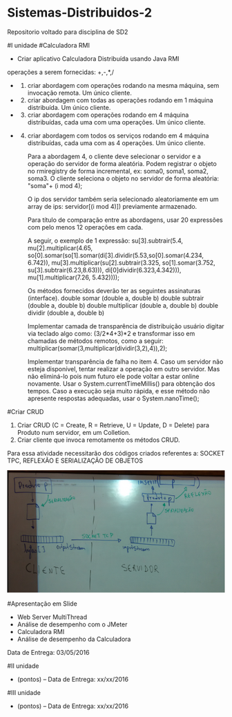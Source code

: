 # Sistemas-Distribuidos-2
Repositorio voltado para disciplina de SD2

#I unidade
#Calculadora RMI
* Criar aplicativo Calculadora Distribuída usando Java RMI

operações a serem fornecidas: +,-,*,/

* 1) criar abordagem com operações rodando na mesma máquina, sem invocação remota. Um único cliente.
* 2) criar abordagem com todas as operações rodando em 1 máquina distribuída. Um único cliente.
* 3) criar abordagem com operações rodando em 4 máquina distribuídas, cada uma com uma operações. Um único cliente.
* 4) criar abordagem com todos os serviços rodando em 4 máquina distribuídas, cada uma com as 4 operações. Um único cliente.

        Para a abordagem 4, o cliente deve selecionar o servidor e a operação do servidor de forma aleatória. 
        Podem registrar o objeto no rmiregistry de forma incremental, ex: soma0, soma1, soma2, soma3. 
        O cliente seleciona o objeto no servidor de forma aleatória: "soma"+ (i mod 4); 

      	O ip dos servidor também seria selecionado aleatoriamente em um array de ips: servidor[(i mod 4)]) previamente armazenado.

       	Para título de comparação entre as abordagens, usar 20 expressões com pelo menos 12 operações em cada. 

       	A seguir, o exemplo de 1 expressão:
       	su[3].subtrair(5.4, mu[2].multiplicar(4.65, so[0].somar(so[1].somar(di[3].dividir(5.53,so[0].somar(4.234, 6.742)),
       	mu[3].multiplicar(su[2].subtrair(3.325, so[1].somar(3.752, su[3].subtrair(6.23,8.63))), di[0]dividir(6.323,4.342))), 
       	mu[1].multiplicar(7.26, 5.432))));
       
       	Os métodos fornecidos deverão ter as seguintes assinaturas (interface).
       	double somar (double a, double b)
       	double subtrair (double a, double b)
       	double multiplicar (double a, double b)
       	double dividir (double a, double b)


      	Implementar camada de transparência de distribuição usuário digitar via teclado algo como:  (3/2*4+3)*2 
      	e transformar isso em chamadas de métodos remotos, como a seguir: 
      	multiplicar(somar(3,multiplicar(dividir(3,2),4)),2);

        Implementar transparência de falha no item 4. Caso um servidor não esteja disponível, 
        tentar realizar a operação em outro servidor. Mas não eliminá-lo pois num futuro ele pode voltar a estar online novamente.
        Usar o System.currentTimeMillis() para obtenção dos tempos.
        Caso a execução seja muito rápida, e esse método não apresente respostas adequadas, usar o System.nanoTime();

#Criar CRUD

1) Criar CRUD (C = Create, R = Retrieve, U = Update, D = Delete) para Produto num servidor, em um Colletion.
2) Criar cliente que invoca remotamente os métodos CRUD.

Para essa atividade necessitarão dos códigos criados referentes a:
SOCKET TPC, REFLEXÃO E SERIALIZAÇÃO DE OBJETOS

![alt tag](https://github.com/randler/Sistemas-Distribuidos-2/blob/master/img/20160419_213734.jpg)

#Apresentação em Slide
* Web Server MultiThread
* Análise de desempenho com o JMeter
* Calculadora RMI
* Análise de desempenho da Calculadora

Data de Entrega: 03/05/2016

#II unidade

*  (pontos) – Data de Entrega: xx/xx/2016

#III unidade

*  (pontos) – Data de Entrega: xx/xx/2016
